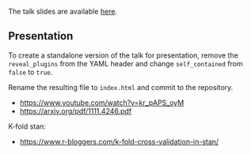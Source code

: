 The talk slides are available [here](https://datawookie.github.io/talk-first-steps-with-stan/).

## Presentation

To create a standalone version of the talk for presentation, remove the `reveal_plugins` from the YAML header and change `self_contained` from `false` to `true`.

Rename the resulting file to `index.html` and commit to the repository.

- https://www.youtube.com/watch?v=kr_pAPS_oyM
- https://arxiv.org/pdf/1111.4246.pdf

K-fold stan:
- https://www.r-bloggers.com/k-fold-cross-validation-in-stan/
